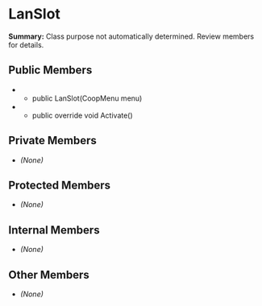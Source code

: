 # LanSlot

**Summary:** Class purpose not automatically determined. Review members for details.

## Public Members
- - public LanSlot(CoopMenu menu)
- - public override void Activate()

## Private Members
- *(None)*

## Protected Members
- *(None)*

## Internal Members
- *(None)*

## Other Members
- *(None)*
